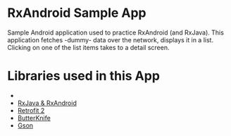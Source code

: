 # RxAndroid Sample App

Sample Android application used to practice RxAndroid (and RxJava). This application fetches -dummy-  data over the network, displays it in a list. Clicking on one of the list items takes to a detail screen.


# Libraries used in this App

- 
- [RxJava & RxAndroid](https://github.com/ReactiveX/RxAndroid)
- [Retrofit 2](http://square.github.io/retrofit/)
- [ButterKnife](https://github.com/JakeWharton/butterknife)
- [Gson](https://github.com/google/gson)
